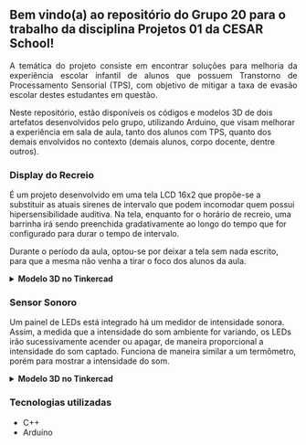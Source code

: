 ## Bem vindo(a) ao repositório do Grupo 20 para o trabalho da disciplina Projetos 01 da CESAR School!

 <p align="justify">
A temática do projeto consiste em encontrar soluções para melhoria da experiência escolar infantil de alunos que possuem Transtorno de Processamento Sensorial (TPS), com objetivo de 
mitigar a taxa de evasão escolar destes estudantes em questão.
 
Neste repositório, estão disponíveis os códigos e modelos 3D de dois artefatos desenvolvidos pelo grupo, utilizando Arduino, que visam melhorar a experiência em sala de aula, tanto dos alunos com TPS, quanto dos demais envolvidos no contexto (demais alunos, corpo docente, dentre outros).
 </p>
   
### Display do Recreio
 <p align="justify">

É um projeto desenvolvido em uma tela LCD 16x2 que propõe-se a substituir as atuais sirenes de intervalo que podem incomodar quem possui hipersensibilidade auditiva.
Na tela, enquanto for o horário de recreio, uma barrinha irá sendo preenchida gradativamente ao longo do tempo que for configurado para durar o tempo de intervalo.

Durante o período da aula, optou-se por deixar a tela sem nada escrito, para que a mesma não venha a tirar o foco dos alunos da aula.
 </p>
 
<details>
  <summary><strong>Modelo 3D no Tinkercad</strong></summary><br />

- Link: https://www.tinkercad.com/things/jDGnEsUxrux-copy-of-display-tela-lcd-16x2-arduino-project/editel
</details>


 ### Sensor Sonoro
 <p align="justify">

Um painel de LEDs está integrado há um medidor de intensidade sonora. Assim, a medida que a intensidade do som ambiente for variando, os LEDs irão sucessivamente acender ou apagar, de maneira proporcional a intensidade do som captado.
Funciona de maneira similar a um termômetro, porém para mostrar a intensidade do som.
 </p>

  <details>
  <summary><strong>Modelo 3D no Tinkercad</strong></summary><br />
  - Link: https://www.tinkercad.com/things/fvghRnkwYyp-led-audio?sharecode=2ow9Vto5A9zpc92j2_g9yuboOWms0PyXuIgD6JMPQ0c
  </details>
  
### Tecnologias utilizadas
  
  - C++
  - Arduíno
  

